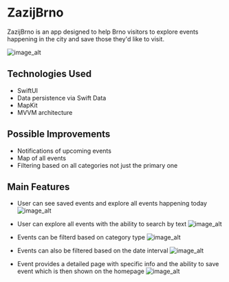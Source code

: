 # ZazijBrno
ZazijBrno is an app designed to help Brno visitors to explore events happening in the city and save those they'd like to visit. 

![image_alt](https://github.com/dustom/ZazijBrno/blob/main/screens/hero.jpeg?raw=true)

## Technologies Used
  - SwiftUI
  - Data persistence via Swift Data
  - MapKit
  - MVVM architecture

## Possible Improvements
  - Notifications of upcoming events
  - Map of all events
  - Filtering based on all categories not just the primary one

## Main Features
- User can see saved events and explore all events happening today
![image_alt](https://github.com/dustom/ZazijBrno/blob/main/screens/homepage.png?raw=true)

- User can explore all events with the ability to search by text
![image_alt](https://github.com/dustom/ZazijBrno/blob/main/screens/eventlist.png?raw=true)

- Events can be filterd based on category type
![image_alt](https://github.com/dustom/ZazijBrno/blob/main/screens/categoryfilter.png?raw=true)

- Events can also be filtered based on the date interval
![image_alt](https://github.com/dustom/ZazijBrno/blob/main/screens/datepicker.png?raw=true)

- Event provides a detailed page with specific info and the ability to save event which is then shown on the homepage
![image_alt](https://github.com/dustom/ZazijBrno/blob/main/screens/eventdetail.png?raw=true)
